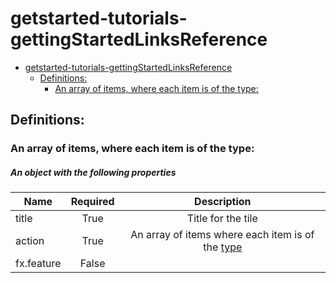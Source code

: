<a name="getstarted-tutorials-gettingstartedlinksreference"></a>
# getstarted-tutorials-gettingStartedLinksReference
* [getstarted-tutorials-gettingStartedLinksReference](#getstarted-tutorials-gettingstartedlinksreference)
    * [Definitions:](#getstarted-tutorials-gettingstartedlinksreference-definitions)
        * [An array of items, where each item is of the type:](#getstarted-tutorials-gettingstartedlinksreference-definitions-an-array-of-items-where-each-item-is-of-the-type)

<a name="getstarted-tutorials-gettingstartedlinksreference-definitions"></a>
## Definitions:
<a name="getstarted-tutorials-gettingstartedlinksreference-definitions-an-array-of-items-where-each-item-is-of-the-type"></a>
### An array of items, where each item is of the type:
<a name="getstarted-tutorials-gettingstartedlinksreference-definitions-an-array-of-items-where-each-item-is-of-the-type-an-object-with-the-following-properties"></a>
##### An object with the following properties
| Name | Required | Description
| ---|:--:|:--:|
|title|True|Title for the tile
|action|True|An array of items where each item is of the [type](dx-getstarted-gettingStartedActionReference.md) 
|fx.feature|False|
